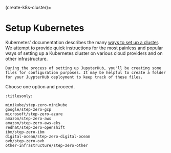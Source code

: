 (create-k8s-cluster)=

# Setup Kubernetes

Kubernetes' documentation describes the many [ways to set up a cluster][ways to set up a cluster].
We attempt to provide quick instructions for the most painless and popular ways of setting up
a Kubernetes cluster on various cloud providers and on other infrastructure.

```{note}
During the process of setting up JupyterHub, you'll be creating some
files for configuration purposes. It may be helpful to create a folder
for your JuypterHub deployment to keep track of these files.
```

Choose one option and proceed.

```{toctree}
:titlesonly:

minikube/step-zero-minikube
google/step-zero-gcp
microsoft/step-zero-azure
amazon/step-zero-aws
amazon/step-zero-aws-eks
redhat/step-zero-openshift
ibm/step-zero-ibm
digital-ocean/step-zero-digital-ocean
ovh/step-zero-ovh
other-infrastructure/step-zero-other
```

[ways to set up a cluster]: https://kubernetes.io/docs/setup/
